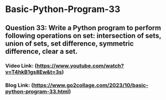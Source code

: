 # Basic-Python-Program-33

## Question 33: Write a Python program to perform following operations on set: intersection of sets, union of sets, set difference, symmetric difference, clear a set.

### Video Link: (https://www.youtube.com/watch?v=T4hkB1gs8Ew&t=3s)

### Blog Link: (https://www.go2collage.com/2023/10/basic-python-program-33.html)
